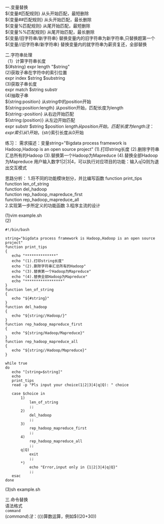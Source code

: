 一.变量替换  
 ${变量#匹配规则}   从头开始匹配，最短删除    
 ${变量##匹配规则}  从头开始匹配，最长删除    
 ${变量%匹配规则}   从尾开始匹配，最短删除  
 ${变量%%匹配规则}  从尾开始匹配，最长删除  
 ${变量/旧字符串/新字符串}  替换变量内的旧字符串为新字符串,只替换题第一个  
 ${变量//旧字符串/新字符串} 替换变量内的就字符串为薪资复还，全部替换  
   
二.字符串处理    
（1）计算字符串长度    
${#string}  
expr length "$string"  
(2)获取子串在字符中的索引位置  
expr index $string $substring  
(3)获取子串长度  
expr match $string substr   
(4)抽取子串   
${string:position}         从string中的position开始     
${string:position:length}  从position开始，匹配长度为length    
${string:-position}        从右边开始匹配     
${string:(position)}       从左边开始匹配  
expr substr $string $position $length 从position开始，匹配长度为length  
注：expr 索引从1开始 ，${str}索引长度从0开始


练习：
需求描述：变量string="Bigdata process framework is Hadoop,Hadoop is an open source project"
(1).打印string长度
(2).删除字符串汇总所有的Hadoop
(3).替换第一个Hadoop为Mapreduce
(4).替换全部Hadoop为Mapreduce
用户输入数字1|2|3|4，可以执行对应项目的功能：输入q|Q则为退出交互模式

 思路分析：
 1.将不同的功能模块划分，并比编写函数
  function print_tips    
  function len_of_string    
  function del_hadoop  
  function rep_hadoop_mapreduce_first  
  function rep_hadoop_mapreduce_all   
 2.实现第一步所定义的功能函数
 3.程序主流的设计
 
 
 (1)vim example.sh    
 (2)  
 ``````
 #!/bin/bash

string="bigdata process framework is Hadoop,Hadoop is an open source project"
function print_tips
{
	echo "**************"
	echo "(1).打印string长度"
	echo "(2).删除字符串汇总所有的Hadoop"
	echo "(3).替换第一个Hadoop为Mapreduce"
	echo "(4).替换全部Hadoop为Mapreduce"
	echo "*****************"	
}
function len_of_string
{
	echo "${#string}"
}
function del_hadoop
{
	echo "${string//Hadoop/}"
}
function rep_hadoop_mapreduce_first
{
	echo "${string/Hadoop/Mapreduce}"
}
function rep_hadoop_mapreduce_all
{
	echo "${string//Hadoop/Mapreduce}"
}

while true
do 
	echo "[string=$string]"
	echo
	print_tips
	read -p "Pls input your choice(1|2|3|4|q|Q): " choice
	
	case $choice in 
		1)
			len_of_string
			;;
		2)
			del_hadoop
			;;
		3)
			rep_hadoop_mapreduce_first
			;;
		4)
			rep_hadoop_mapreduce_all
			;;
		q|Q)
			exit
			;;
		*)
			echo "Error,input only in {1|2|3|4|q|Q}"
			;;
	esac
done
``````
(3)sh example.sh    


三.命令替换  
语法格式  
`command`  
$(command)  
注：$(())算数运算，例如$((20+30))  
 
  
  
  
  
  
  
